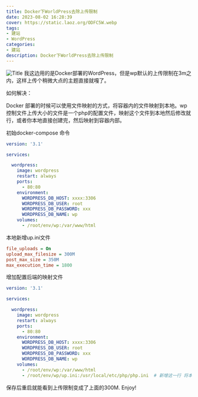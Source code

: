```yaml
---
title: Docker下WorldPress去除上传限制
date: 2023-08-02 16:28:39
cover: https://static.laoz.org/ODFC5W.webp
tags: 
- 建站
- WordPress
categories: 
- 建站
description: Docker下WorldPress去除上传限制
---
```

![[Title](WordpressUploadLimit.md)](https://static.laoz.org/ODFC5W.webp)
我这边用的是Docker部署的WordPress，但是wp默认的上传限制在3m之内，这样上传个稍微大点的主题直接就嘎了。

如何解决：

Docker 部署的时候可以使用文件映射的方式，将容器内的文件映射到本地。wp控制文件上传大小的文件是一个php的配置文件，映射这个文件到本地然后修改就行，或者你本地直接创建完，然后映射到容器内部。

初始docker-compose 命令

```yaml
version: '3.1'

services:

  wordpress:
    image: wordpress
    restart: always
    ports:
      - 80:80
    environment:
      WORDPRESS_DB_HOST: xxxx:3306
      WORDPRESS_DB_USER: root
      WORDPRESS_DB_PASSWORD: xxx
      WORDPRESS_DB_NAME: wp
    volumes:
      - /root/env/wp:/var/www/html

```

本地新增up.ini文件

``` ini
file_uploads = On 
upload_max_filesize = 300M  
post_max_size = 350M 
max_execution_time = 1800 
```

增加配置后端的映射文件

```yaml
version: '3.1'

services:

  wordpress:
    image: wordpress
    restart: always
    ports:
      - 80:80
    environment:
      WORDPRESS_DB_HOST: xxxx:3306
      WORDPRESS_DB_USER: root
      WORDPRESS_DB_PASSWORD: xxx
      WORDPRESS_DB_NAME: wp
    volumes:
      - /root/env/wp:/var/www/html
      - /root/env/wp/up.ini:/usr/local/etc/php/php.ini  # 新增这一行 将本地配置文件映射到容器内
```

保存后重启就能看到上传限制变成了上面的300M. Enjoy!
